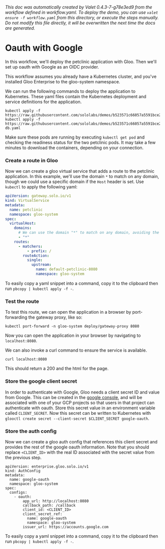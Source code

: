 _This doc was automatically created by Valet 0.4.3-7-g78e3ed9 from the workflow defined in workflow.yaml. To deploy the demo, you can use `valet ensure -f workflow.yaml` from this directory, or execute the steps manually. Do not modify this file directly, it will be overwritten the next time the docs are generated._

# Oauth with Google

In this workflow, we'll deploy the petclinic application with Gloo. Then we'll set up oauth with Google as an OIDC provider.


This workflow assumes you already have a Kubernetes cluster, and you've installed Gloo Enterprise to the gloo-system namespace.


 



 

We can run the following commands to deploy the application to Kubernetes. These yaml files contain the Kubernetes deployment and service definitions for the application.


```
kubectl apply -f https://raw.githubusercontent.com/sololabs/demos/b523571c66057a5591bce22ad896729f1fee662b/petclinic_demo/petclinic.yaml
kubectl apply -f https://raw.githubusercontent.com/sololabs/demos/b523571c66057a5591bce22ad896729f1fee662b/petclinic_demo/petclinic-db.yaml
```

Make sure these pods are running by executing `kubectl get pod` and checking the readiness status for the two petclinic pods. It may take a few minutes to download the containers, depending on your connection.


### Create a route in Gloo

Now we can create a gloo virtual service that adds a route to the petclinic application. In this example, we'll use the domain `*` to match on any domain, though we could use a specific domain if the `Host` header is set. Use `kubectl` to apply the following yaml:


```yaml
apiVersion: gateway.solo.io/v1
kind: VirtualService
metadata:
  name: petclinic
  namespace: gloo-system
spec:
  virtualHost:
    domains:
      # We can use the domain "*" to match on any domain, avoiding the need for a host / host header when testing the route.
      - "*"
    routes:
      - matchers:
          - prefix: /
        routeAction:
          single:
            upstream:
              name: default-petclinic-8080
              namespace: gloo-system
```

To easily copy a yaml snippet into a command, copy it to the clipboard then run `pbcopy | kubectl apply -f -`.


### Test the route

To test this route, we can open the application in a browser by port-forwarding the gateway proxy, like so:

`kubectl port-forward -n gloo-system deploy/gateway-proxy 8080`

Now you can open the application in your browser by navigating to `localhost:8080`.

We can also invoke a curl command to ensure the service is available.

`curl localhost:8080`

This should return a 200 and the html for the page.


 



### Store the google client secret

In order to authenticate with Google, Gloo needs a client secret ID and value from Google. This can be created in the [google console](https://console.developers.google.com/apis/credentials), and will be associated with one of your GCP projects so that users in that project can authenticate with oauth.
Store this secret value in an environment variable called `CLIENT_SECRET`. Now this secret can be written to Kubernetes with `glooctl create secret --client-secret $CLIENT_SECRET google-oauth`.


### Store the auth config

Now we can create a gloo auth config that references this client secret and provides the rest of the google oauth information. Note that you should replace `<CLIENT_ID>` with the real ID associated with the secret value from the previous step.


```
apiVersion: enterprise.gloo.solo.io/v1
kind: AuthConfig
metadata:
  name: google-oauth
  namespace: gloo-system
spec:
  configs:
    - oauth:
        app_url: http://localhost:8080
        callback_path: /callback
        client_id: <CLIENT_ID>
        client_secret_ref:
          name: google-oauth
          namespace: gloo-system
        issuer_url: https://accounts.google.com
```

To easily copy a yaml snippet into a command, copy it to the clipboard then run `pbcopy | kubectl apply -f -`.
